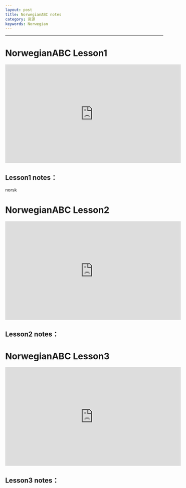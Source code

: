 ```yaml
---
layout: post
title: NorwegianABC notes
category: 资源
keywords: Norwegian
---
```


*********************************************************************************

# NorwegianABC Lesson1
<iframe width="560" height="315" src="https://www.youtube.com/embed/UyAOOPc5Gyc" frameborder="0" allowfullscreen></iframe>

## Lesson1 notes：
norsk 

# NorwegianABC Lesson2
<iframe width="560" height="315" src="https://www.youtube.com/embed/UyAOOPc5Gyc" frameborder="0" allowfullscreen></iframe>

## Lesson2 notes：

# NorwegianABC Lesson3
<iframe width="560" height="315" src="https://www.youtube.com/embed/UyAOOPc5Gyc" frameborder="0" allowfullscreen></iframe>

## Lesson3 notes：

